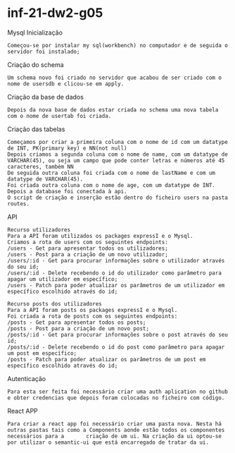 # inf-21-dw2-g05

Mysql
Inicialização

    Começou-se por instalar my sql(workbench) no computador e de seguida o servidor foi instalado;

Criação do schema

    Um schema novo foi criado no servidor que acabou de ser criado com o nome de usersdb e clicou-se em apply.

Criação da base de dados

    Depois da nova base de dados estar criada no schema uma nova tabela com o nome de usertab foi criada.

Criação das tabelas

    Começamos por criar a primeira coluna com o nome de id com um datatype de INT, PK(primary key) e NN(not null)
    Depois criamos a segunda coluna com o nome de name, com um datatype de VARCHAR(45), ou seja um campo que pode conter letras e números até 45 caracteres, também NN
    De seguida outra coluna foi criada com o nome de lastName e com um datatype de VARCHAR(45).
    Foi criada outra coluna com o nome de age, com um datatype de INT.  
    Depois a database foi conectada à api.
    O script de criação e inserção estão dentro do ficheiro users na pasta routes.


API

    Recurso utilizadores
    Para a API foram utilizados os packages expressI e o Mysql.
    Criamos a rota de users com os seguintes endpoints:
    /users - Get para apresentar todos os utilizadores;
    /users - Post para a criação de um novo utilizador;
    /users/:id - Get para procurar informações sobre o utilizador através do seu id;
    /users/:id - Delete recebendo o id do utilizador como parâmetro para apagar um utilizador em específico;
    /users - Patch para poder atualizar os parâmetros de um utilizador em específico escolhido através do id;
    
    Recurso posts dos utilizadores
    Para a API foram posts os packages expressI e o Mysql.
    Foi criada a rota de posts com os seguintes endpoints:
    /posts - Get para apresentar todos os posts;
    /posts - Post para a criação de um novo post;
    /posts/:id - Get para procurar informações sobre o post através do seu id;
    /posts/:id - Delete recebendo o id do post como parâmetro para apagar um post em específico;
    /posts - Patch para poder atualizar os parâmetros de um post em específico escolhido através do id;
    
    
Autenticação

    Para esta ser feita foi necessário criar uma auth aplication no github e obter credencias que depois foram colocadas no ficheiro com código.

React APP

    Para criar a react app foi necessário criar uma pasta nova. Nesta há outras pastas tais como a Components aonde estão todos os componentes necessários para a       criação de um ui. Na criação da ui optou-se por utilizar o semantic-ui que está encarregado de tratar da ui. 
